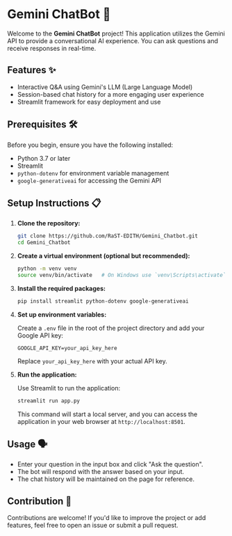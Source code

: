 # Gemini ChatBot 🤖

Welcome to the **Gemini ChatBot** project! This application utilizes the Gemini API to provide a conversational AI experience. You can ask questions and receive responses in real-time.

## Features ✨

- Interactive Q&A using Gemini's LLM (Large Language Model)
- Session-based chat history for a more engaging user experience
- Streamlit framework for easy deployment and use

## Prerequisites 🛠️

Before you begin, ensure you have the following installed:

- Python 3.7 or later
- Streamlit
- `python-dotenv` for environment variable management
- `google-generativeai` for accessing the Gemini API

## Setup Instructions 📋

1. **Clone the repository:**

   ```bash
   git clone https://github.com/RaST-EDITH/Gemini_Chatbot.git
   cd Gemini_Chatbot
   ```

2. **Create a virtual environment (optional but recommended):**

   ```bash
   python -m venv venv
   source venv/bin/activate   # On Windows use `venv\Scripts\activate`
   ```

3. **Install the required packages:**

   ```bash
   pip install streamlit python-dotenv google-generativeai
   ```

4. **Set up environment variables:**

   Create a `.env` file in the root of the project directory and add your Google API key:

   ```
   GOOGLE_API_KEY=your_api_key_here
   ```

   Replace `your_api_key_here` with your actual API key.

5. **Run the application:**

   Use Streamlit to run the application:

   ```bash
   streamlit run app.py
   ```

   This command will start a local server, and you can access the application in your web browser at `http://localhost:8501`.

## Usage 🗣️

- Enter your question in the input box and click "Ask the question".
- The bot will respond with the answer based on your input.
- The chat history will be maintained on the page for reference.

## Contribution 🤝

Contributions are welcome! If you'd like to improve the project or add features, feel free to open an issue or submit a pull request.
